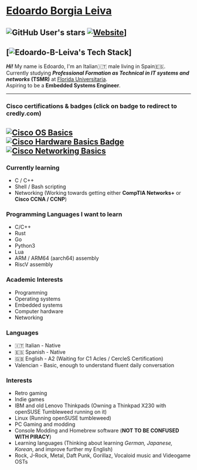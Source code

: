 # [Edoardo Borgia Leiva](https://edoardo-b-leiva.github.io)
![GitHub User's stars](https://img.shields.io/github/stars/Edoardo-B-Leiva?style=flat-square&logo=github&label=User%20stars&color=%23f6ff45)
[![Website](https://img.shields.io/website?url=https%3A%2F%2Fvollex.cc&style=flat-square&label=https%3A%2F%2Fvollex.cc%2F&link=https%3A%2F%2Fvollex.cc)](https://www.vollex.cc)]
---
[![Edoardo-B-Leiva's Tech Stack](https://github-readme-tech-stack.vercel.app/api/cards?title=Edoardo-B-Leiva%27s+Tech+Stack&lineCount=3&theme=catppuccin_mocha&width=850&bg=%231e1e2e&badge=%23181825&border=%236c7086&titleColor=%2394e2d5&line1=markdown%2Cmarkdown%2C8c8c8c%3Bcplusplus%2CC%2FC%2B%2B%2C2061ff%3Brust%2Crust%2C4b0d0d%3Bpython%2CPython+3%2Cbfdd24%3B&line2=shell%2CBash%2C909090%3Bdocker%2CDocker%2C233cab%3Bqemu%2CQEMU%2C6e6e6e%3Bvirtualbox%2CVirtualBox%2C0cbcee%3B&line3=gnu%2CGNU%2Cffffff%3Blinux%2CLinux%2Ca9a9a9%3Bopensuse%2CopenSUSE%2C00ff49%3Bdebian%2CDebian%2Cff1111%3Barchlinux%2CArch+Linux%2C3e8bca%3Bgentoo%2CGentoo%2Cad18d3%3Bwindows%2CWindows%2C3059d1%3B)]
---
___Hi!___ My name is Edoardo, I'm an Italian🇮🇹 male living in Spain🇪🇸.   
Currently studying ***Professional Formation as Technical in IT systems and networks* (TSMR)** at [Florida Universitaria](https://www.floridauniversitaria.es/).    
Aspiring to be a __Embedded Systems Engineer__.

---

### Cisco certifications & badges (click on badge to redirect to credly.com)
[![Cisco OS Basics](https://images.credly.com/size/110x110/images/dcdf1a3c-2594-4f4c-a33a-050b4bca58b5/image.png)](https://www.credly.com/badges/8e940719-2123-4dd0-9c43-712f32f891f2/public_url)
[![Cisco Hardware Basics Badge](https://images.credly.com/size/110x110/images/19e742ef-13be-4d26-87ed-ac8f5fd0643c/image.png)](https://www.credly.com/badges/8e7c32ad-afa5-43b8-924d-edf653123b2c/public_url)
[![Cisco Networking Basics](https://images.credly.com/size/110x110/images/5bdd6a39-3e03-4444-9510-ecff80c9ce79/image.png)](https://www.credly.com/badges/101addd8-74f6-4613-8936-a7410b03f99b/public_url)
---
### Currently learning
- C / C++
- Shell / Bash scripting
- Networking (Working towards getting either **CompTIA Networks+** or **Cisco CCNA / CCNP**)
### Programming Languages I want to learn
- C/C++
- Rust
- Go
- Python3
- Lua
- ARM / ARM64 (aarch64) assembly 
- RiscV assembly
### Academic Interests
- Programming
- Operating systems
- Embedded systems
- Computer hardware
- Networking
### Languages
- 🇮🇹 Italian - Native
- 🇪🇸 Spanish - Native
- 🇬🇧 English - A2 (Waiting for C1 Acles / CercleS Certification)
- Valencian - Basic, enough to understand fluent daily conversation
### Interests
- Retro gaming
- Indie games
- IBM and old Lenovo Thinkpads (Owning a Thinkpad X230 with openSUSE Tumbleweed running on it)
- Linux (Running openSUSE tumbleweed)
- PC Gaming and modding
- Console Modding and Homebrew software (**NOT TO BE CONFUSED WITH PIRACY**)
- Learning languages (Thinking about learning *German, Japanese, Korean*, and improve further my English)
- Rock, J-Rock, Metal, Daft Punk, Gorillaz, Vocaloid music and Videogame OSTs
